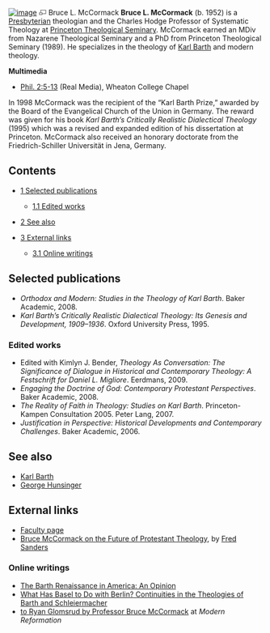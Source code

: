 [![image](images/thumb/a/ac/McCormack.jpg/180px-McCormack.jpg.pagespeed.ce.YOpabEatWe.jpg)](http://www.theopedia.com/File:McCormack.jpg)
[![image](data:image/png;base64,iVBORw0KGgoAAAANSUhEUgAAAA8AAAALCAAAAACFLIiAAAAAAnRSTlMA/1uRIrUAAABPSURBVAjXY/j///+5vXDwjAHIr26ZAgXZe8H8a/+hoIcw/9nevdVL9+79DuPvzQYZFPUezu8BMZLXgkExnD8HAu6hqv//n+HZVjD4DuUDAKlChD3fj6aPAAAAAElFTkSuQmCC)](http://www.theopedia.com/File:McCormack.jpg "Enlarge")
Bruce L. McCormack
**Bruce L. McCormack** (b. 1952) is a
[Presbyterian](Presbyterian "Presbyterian") theologian and the
Charles Hodge Professor of Systematic Theology at
[Princeton Theological Seminary](Princeton_Theological_Seminary "Princeton Theological Seminary").
McCormack earned an MDiv from Nazarene Theological Seminary and a
PhD from Princeton Theological Seminary (1989). He specializes in
the theology of [Karl Barth](Karl_Barth "Karl Barth") and modern
theology.

**Multimedia**

-   [Phil. 2:5-13](http://adam.wheaton.edu/ramgen/wetn-real/chap02-03/mccormack041103.rm)
    (Real Media), Wheaton College Chapel

In 1998 McCormack was the recipient of the “Karl Barth Prize,”
awarded by the Board of the Evangelical Church of the Union in
Germany. The reward was given for his book
*Karl Barth’s Critically Realistic Dialectical Theology* (1995)
which was a revised and expanded edition of his dissertation at
Princeton. McCormack also received an honorary doctorate from the
Friedrich-Schiller Universität in Jena, Germany.

## Contents

-   [1 Selected publications](#Selected_publications)
    -   [1.1 Edited works](#Edited_works)

-   [2 See also](#See_also)
-   [3 External links](#External_links)
    -   [3.1 Online writings](#Online_writings)


## Selected publications

-   *Orthodox and Modern: Studies in the Theology of Karl Barth*.
    Baker Academic, 2008.
-   *Karl Barth’s Critically Realistic Dialectical Theology: Its Genesis and Development, 1909–1936*.
    Oxford University Press, 1995.

### Edited works

-   Edited with Kimlyn J. Bender,
    *Theology As Conversation: The Significance of Dialogue in Historical and Contemporary Theology: A Festschrift for Daniel L. Migliore*.
    Eerdmans, 2009.
-   *Engaging the Doctrine of God: Contemporary Protestant Perspectives*.
    Baker Academic, 2008.
-   *The Reality of Faith in Theology: Studies on Karl Barth*.
    Princeton-Kampen Consultation 2005. Peter Lang, 2007.
-   *Justification in Perspective: Historical Developments and Contemporary Challenges*.
    Baker Academic, 2006.

## See also

-   [Karl Barth](Karl_Barth "Karl Barth")
-   [George Hunsinger](George_Hunsinger "George Hunsinger")

## External links

-   [Faculty page](http://www3.ptsem.edu/Content.aspx?id=1942&menu_id=72)
-   [Bruce McCormack on the Future of Protestant Theology](http://www.scriptoriumdaily.com/middlebrow/archives/bruce-mccormack-on-the-future-of-protestant-theology/),
    by [Fred Sanders](Fred_Sanders "Fred Sanders")

### Online writings

-   [The Barth Renaissance in America: An Opinion](http://scdc.library.ptsem.edu/mets/mets.aspx?src=PSB2002233&div=13)
-   [What Has Basel to Do with Berlin? Continuities in the Theologies of Barth and Schleiermacher](http://scdc.library.ptsem.edu/mets/mets.aspx?src=PSB2002232&div=4)
-   [to Ryan Glomsrud by Professor Bruce McCormack](http://www.whitehorseinn.org/blog/2010/10/28/we-get-letters/Response)
    at *Modern Reformation*




